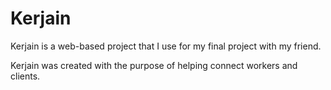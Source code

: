# Kerjain

Kerjain is a web-based project that I use for my final project with my friend.

Kerjain was created with the purpose of helping connect workers and clients.